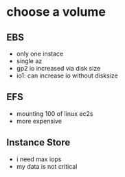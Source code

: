 # choose a volume

## EBS
- only one instace
- single az
- gp2 io increased via disk size
- io1: can increase io without disksize

## EFS 
- mounting 100 of linux ec2s 
- more expensive

## Instance Store
- i need max iops
- my data is not critical